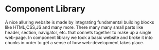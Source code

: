 # Component Library

A nice alluring website is made by integrating fundamental building blocks like HTML,CSS,JS and many more. There many many small parts like header, section, navigator, etc. that connets together to make up a single web-page. In component library we took a basic website and broke it into chunks in order to get a sense of how web-development takes place. 
